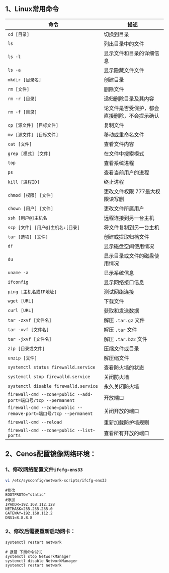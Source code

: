 ## 1、Linux常用命令

| 命令                                                             | 描述                                         |
|----------------------------------------------------------------| -------------------------------------------- |
| `cd [目录]`                                                      | 切换到目录                                   |
| `ls`                                                           | 列出目录中的文件                             |
| `ls -l`                                                        | 显示文件和目录的详细信息                     |
| `ls -a`                                                        | 显示隐藏文件文件                             |
| `mkdir [目录名]`                                                  | 创建目录                                     |
| `rm [文件]`                                                      | 删除文件                                     |
| `rm -r [目录]`                                                   | 递归删除目录及其内容                         |
| `rm -f [目录]`                                                   | 论文件是否受保护，都会直接删除，不会提示确认 |
| `cp [源文件] [目标文件]`                                              | 复制文件                                     |
| `mv [源文件] [目标文件]`                                              | 移动或重命名文件                             |
| `cat [文件]`                                                     | 查看文件内容                                 |
| `grep [模式] [文件]`                                               | 在文件中搜索模式                             |
| `top`                                                          | 查看系统进程                                 |
| `ps`                                                           | 查看当前用户的进程                           |
| `kill [进程ID]`                                                  | 终止进程                                     |
| `chmod [权限] [文件]`                                              | 更改文件权限   777最大权限读写删             |
| `chown [用户] [文件]`                                              | 更改文件所属用户                             |
| `ssh [用户@]主机名`                                                 | 远程连接到另一台主机                         |
| `scp [文件] [用户@]主机名:[目录]`                                       | 将文件复制到另一台主机                       |
| `tar [选项] [文件]`                                                | 创建或提取归档文件                           |
| `df`                                                           | 显示磁盘空间使用情况                         |
| `du`                                                           | 显示目录或文件的磁盘使用情况                 |
| `uname -a`                                                     | 显示系统信息                                 |
| `ifconfig`                                                     | 显示网络接口信息                             |
| `ping [主机名或IP地址]`                                              | 测试网络连接                                 |
| `wget [URL]`                                                   | 下载文件                                     |
| `curl [URL]`                                                   | 获取和发送数据                               |
| `tar -zxvf [文件名]`                                              | 解压 `.tar.gz` 文件                          |
| `tar -xvf [文件名]`                                               | 解压 `.tar` 文件                             |
| `tar -jxvf [文件名]`                                              | 解压 `.tar.bz2` 文件                         |
| `zip [目录或文件]`                                                  | 压缩文件或目录                               |
| `unzip [文件]`                                                   | 解压缩文件                                   |
| `systemctl status firewalld.service `                          | 查看防火墙的状态                             |
| `systemctl stop firewalld.service`                             | 关闭防火墙                                   |
| `systemctl disable firewalld.service`                          | 永久关闭防火墙                               |
| `firewall-cmd --zone=public --add-port=端口号/tcp --permanent`    | 开放端口                                     |
| `firewall-cmd --zone=public --remove-port=端口号/tcp --permanent` | 关闭开放的端口                               |
| `firewall-cmd --reload`                                        | 重新加载防护墙规则                           |
| `firewall-cmd --zone=public --list-ports`                      | 查看所有开放的端口                           |

## 2、Cenos配置镜像网络环境：

### 1、修改网络配置文件`ifcfg-ens33`

```sh
vi /etc/sysconfig/network-scripts/ifcfg-ens33
```

```
#修改
BOOTPROTO="static"
#添加
IPADDR=192.168.112.128
NETMASK=255.255.255.0
GATEWAY=192.168.112.2
DNS1=8.8.8.8
```

### 2、修改后需要重新启动网卡：

```
systemctl restart network

# 报错 下面命令试试
systemctl stop NetworkManager
systemctl disable NetworkManager
systemctl restart network
```